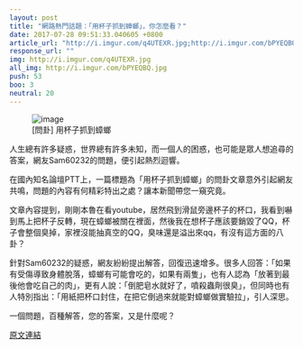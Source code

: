 ```yaml
---
layout: post
title: "網路熱門話題：「用杯子抓到蟑螂」，你怎麼看？"
date: 2017-07-28 09:51:33.040605 +0800
article_url: "http://i.imgur.com/q4UTEXR.jpg;http://i.imgur.com/bPYEQBQ.jpg"
response_url: ""
img: http://i.imgur.com/q4UTEXR.jpg
all_img: http://i.imgur.com/bPYEQBQ.jpg
push: 53
boo: 3
neutral: 20
---
```


<figure>
<img src="http://i.imgur.com/q4UTEXR.jpg" alt="image">
<figcaption>
[問卦] 用杯子抓到蟑螂
</figcaption>
</figure>



人生總有許多疑惑，世界總有許多未知，而一個人的困惑，也可能是眾人想追尋的答案，網友Sam60232的問題，便引起熱烈迴響。

在國內知名論壇PTT上，一篇標題為「用杯子抓到蟑螂」的問卦文章意外引起網友共鳴，問題的內容有何精彩特出之處？讓本新聞帶您一窺究竟。

文章內容提到，剛剛本魯在看youtube，居然飛到滑鼠旁邊杯子的杯口，我看到嚇到馬上把杯子反轉，現在蟑螂被關在裡面，然後我在想杯子應該要銷毀了QQ，杯子會整個臭掉，家裡沒能抽真空的QQ，臭味還是溢出來qq，有沒有這方面的八卦？

針對Sam60232的疑惑，網友紛紛提出解答，回復迅速增多。很多人回答：「如果有受傷導致身體脫落，蟑螂有可能會吃的，如果有兩隻」，也有人認為「放著到最後他會吃自己的肉」，更有人說：「倒肥皂水就好了，噴殺蟲劑很臭」，但同時也有人特別指出：「用紙把杯口封住，在把它倒過來就能對蟑螂做實驗拉」，引人深思。

一個問題，百種解答，您的答案，又是什麼呢？

<a href = "https://www.ptt.cc/bbs/Gossiping/M.1501174359.A.46E.html">原文連結</a>

